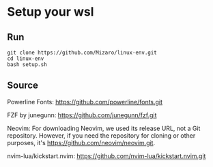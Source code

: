# Setup your wsl

## Run

```
git clone https://github.com/Mizaro/linux-env.git
cd linux-env
bash setup.sh
```

## Source

Powerline Fonts: https://github.com/powerline/fonts.git

FZF by junegunn: https://github.com/junegunn/fzf.git

Neovim: For downloading Neovim, we used its release URL, not a Git repository. However, if you need the repository for cloning or other purposes, it's https://github.com/neovim/neovim.git.

nvim-lua/kickstart.nvim: https://github.com/nvim-lua/kickstart.nvim.git
